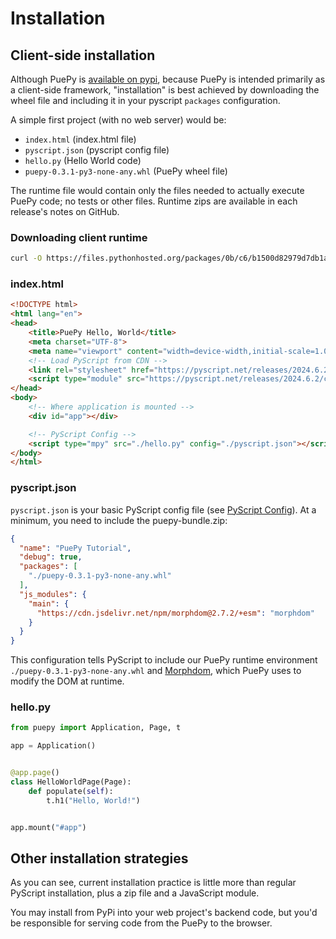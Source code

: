 # Installation

## Client-side installation

Although PuePy is [available on pypi](https://pypi.org), because PuePy is intended primarily as a client-side framework,
"installation" is best achieved by downloading the wheel file and including it in your pyscript `packages` configuration.

A simple first project (with no web server) would be:

- `index.html` (index.html file)
- `pyscript.json` (pyscript config file)
- `hello.py` (Hello World code)
- `puepy-0.3.1-py3-none-any.whl` (PuePy wheel file)

The runtime file would contain only the files needed to actually execute PuePy code; no tests or other files. Runtime
zips are available in each release's notes on GitHub.

### Downloading client runtime

```Bash
curl -O https://files.pythonhosted.org/packages/0b/c6/b1500d82979d7db1a54c3e3a9e4394fe35dc3fafda0410427b369609cf35/puepy-0.3.1-py3-none-any.whl
```

### index.html

```html
<!DOCTYPE html>
<html lang="en">
<head>
    <title>PuePy Hello, World</title>
    <meta charset="UTF-8">
    <meta name="viewport" content="width=device-width,initial-scale=1.0">
    <!-- Load PyScript from CDN -->
    <link rel="stylesheet" href="https://pyscript.net/releases/2024.6.2/core.css">
    <script type="module" src="https://pyscript.net/releases/2024.6.2/core.js"></script>
</head>
<body>
    <!-- Where application is mounted -->
    <div id="app"></div>

    <!-- PyScript Config -->
    <script type="mpy" src="./hello.py" config="./pyscript.json"></script>
</body>
</html>
```

### pyscript.json

`pyscript.json` is your basic PyScript config file (see [PyScript Config](PyScript-Config.md)). At a minimum, you
need to include the puepy-bundle.zip:

```json
{
  "name": "PuePy Tutorial",
  "debug": true,
  "packages": [
    "./puepy-0.3.1-py3-none-any.whl"
  ],
  "js_modules": {
    "main": {
      "https://cdn.jsdelivr.net/npm/morphdom@2.7.2/+esm": "morphdom"
    }
  }
}
```

This configuration tells PyScript to include our PuePy runtime environment `./puepy-0.3.1-py3-none-any.whl` and
[Morphdom](https://github.com/patrick-steele-idem/morphdom), which PuePy uses to modify the DOM at runtime.

### hello.py

```Python
from puepy import Application, Page, t

app = Application()


@app.page()
class HelloWorldPage(Page):
    def populate(self):
        t.h1("Hello, World!")


app.mount("#app")
```

## Other installation strategies

As you can see, current installation practice is little more than regular PyScript installation, plus a zip file and
a JavaScript module.

You may install from PyPi into your web project's backend code, but you'd be responsible for serving code from the
PuePy to the browser.
